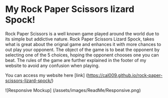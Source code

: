 # My Rock Paper Scissors lizard Spock!

Rock Paper Scissors is a well known game played around the world due to its simple but addictive nature. Rock Paper Scissors Lizard Spock, takes what is great about the orignal game and enhances it with more chances to out play your opponent. The object of the game is to beat the opponent by selecting one of the 5 choices, hoping the opponent chooses one you can beat. The rules of the game are further explained in the footer of my website to avoid any confusion when playing.

You can access my website here [link] (https://cal009.github.io/rock-paper-scissors-lizard-spock/)

![Responsive Mockup] (/assets/images/ReadMe/Responsive.png)
